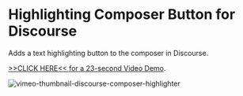 # Highlighting Composer Button for Discourse

Adds a text highlighting button to the composer in Discourse.

<p><a href="https://vimeo.com/860540857">>>CLICK HERE<< for a 23-second Video Demo</a>.</p>

![vimeo-thumbnail-discourse-composer-highlighter](https://github.com/denvergeeks/discourse-highlight-wrap-theme-component/assets/322529/0bbaeb3e-ee90-441f-8411-4fe29079e1ce)

